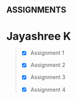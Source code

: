 ## ASSIGNMENTS

# Jayashree K

> - [x] Assignment 1
>
> - [x] Assignment 2
>
> - [x] Assignment 3
>
> - [x] Assignment 4
>
